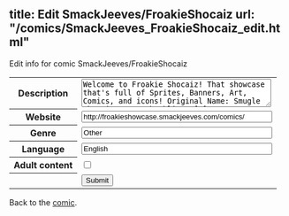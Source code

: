 title: Edit SmackJeeves/FroakieShocaiz
url: "/comics/SmackJeeves_FroakieShocaiz_edit.html"
---
Edit info for comic SmackJeeves/FroakieShocaiz

<form name="comic" action="http://gaepostmail.appspot.com/comic/" method="post">
<table class="comicinfo">
<tr>
<th>Description</th><td><textarea name="description" cols="40" rows="3">Welcome to Froakie Shocaiz! That showcase that's full of Sprites, Banners, Art, Comics, and icons! Original Name: Smugle Shocaiz Event Checklist: [X] Have 50 comics [X] Have 100 comics [ ] Have 200 comics [ ] Have 300 comics [ ] Have 400 comics [ ] Have 500 comics [X] Get 5 fans [ ] Get 10 fans [ ] Get 20 fans [ ] Get 50 fans [ ] Get 100 fans [ ] Get 200 fans</textarea></td>
</tr>
<tr>
<th>Website</th><td><input type="text" name="url" value="http://froakieshowcase.smackjeeves.com/comics/" size="40"/></td>
</tr>
<tr>
<th>Genre</th><td><input type="text" name="genre" value="Other" size="40"/></td>
</tr>
<tr>
<th>Language</th><td><input type="text" name="language" value="English" size="40"/></td>
</tr>
<tr>
<th>Adult content</th><td><input type="checkbox" name="adult" value="adult" /></td>
</tr>
<tr>
<th></th><td>
<input type="hidden" name="comic" value="SmackJeeves_FroakieShocaiz" />
<input type="submit" name="submit" value="Submit" />
</td>
</tr>
</table>
</form>

Back to the [comic](SmackJeeves_FroakieShocaiz.html).
